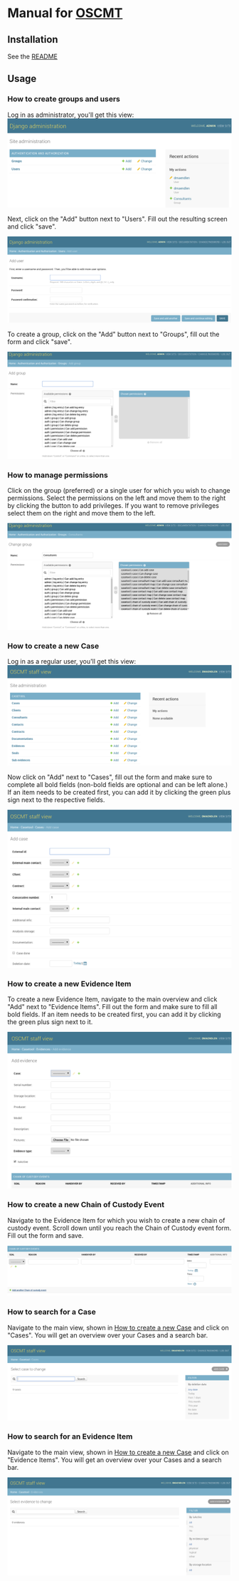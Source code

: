 # Manual for [OSCMT](https://github.com/oscmt/oscmt)
## Installation

See the [README](../README.md)

## Usage
### How to create groups and users
Log in as administrator, you'll get this view:
![Administrator's view after login](figures/admin_overview.png)

Next, click on the "Add" button next to "Users". Fill out the resulting screen and
click "save".

![Creating users](figures/createuser.png)

To create a group, click on the "Add" button next to "Groups", fill out the form
and click "save".

![Creating groups](figures/creategroup.png)

### How to manage permissions

Click on the group (preferred) or a single user for which you wish to change
permissions. Select the permissions on the left and move them to the right by
clicking the button to add privileges. If you want to remove privileges select
them on the right and move them to the left.

![Managing permissions](figures/permissions.png)

### How to create a new Case
Log in as a regular user, you'll get this view:
![Consultant's view after login](figures/oscmt_overview.png)

Now click on "Add" next to "Cases", fill out the form and make sure to complete
all bold fields (non-bold fields are optional and can be left alone.) If an item
needs to be created first, you can add it by clicking the green plus sign next
to the respective fields.

![Case creation view](figures/newcase.png)

### How to create a new Evidence Item

To create a new Evidence Item, navigate to the main overview and click "Add"
next to "Evidence Items". Fill out the form and make sure to fill all bold
fields. If an item needs to be created first, you can add it by clicking the
green plus sign next to it.

![Evidence Item creation view](figures/newevidence.png)

### How to create a new Chain of Custody Event

Navigate to the Evidence Item for which you wish to create a new chain of
custody event. Scroll down until you reach the Chain of Custody event form. Fill
out the form and save.

![Chain of Custody creation view](figures/newcocevent.png)

### How to search for a Case

Navigate to the main view, shown in [How to create a new
Case](#how-to-create-a-new-case) and click on "Cases". You will get an overview
over your Cases and a search bar.

![Case overview](figures/overviewcase.png)

### How to search for an Evidence Item

Navigate to the main view, shown in [How to create a new
Case](#how-to-create-a-new-case) and click on "Evidence Items". You will get an
overview over your Cases and a search bar.

![Evidence Item overview](figures/overviewevidence.png)

